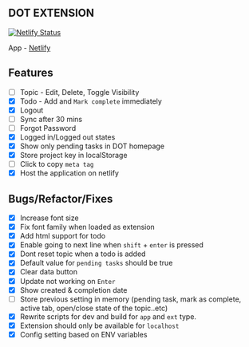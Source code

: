## DOT EXTENSION 
[![Netlify Status](https://api.netlify.com/api/v1/badges/b3597871-5967-40c9-9466-781bfff4b030/deploy-status)](https://app.netlify.com/sites/dot-extension/deploys)

App - [Netlify](https://dot-extension.netlify.app)

## Features
- [ ] Topic - Edit, Delete, Toggle Visibility
- [x] Todo - Add and `Mark complete` immediately
- [x] Logout
- [ ] Sync after 30 mins
- [ ] Forgot Password
- [x] Logged in/Logged out states
- [x] Show only pending tasks in DOT homepage
- [x] Store project key in localStorage
- [ ] Click to copy `meta tag`
- [x] Host the application on netlify
## Bugs/Refactor/Fixes
- [x] Increase font size
- [x] Fix font family when loaded as extension
- [x] Add html support for todo
- [x] Enable going to next line when `shift` + `enter` is pressed
- [x] Dont reset topic when a todo is added
- [x] Default value for `pending tasks` should be true
- [x] Clear data button
- [x] Update not working on `Enter` 
- [x] Show created & completion date
- [ ] Store previous setting in memory (pending task, mark as complete, active tab, open/close state of the topic..etc)
- [x] Rewrite scripts for dev and build for `app` and `ext` type. 
- [x] Extension should only be available for `localhost`
- [x] Config setting based on ENV variables